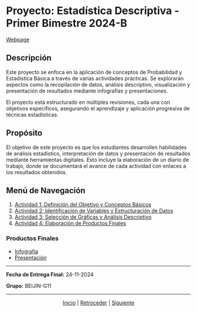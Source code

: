 # Proyecto: Estadística Descriptiva - Primer Bimestre 2024-B

[Webpage](https://afkerian.github.io/Beijin-g11/)

## Descripción
Este proyecto se enfoca en la aplicación de conceptos de Probabilidad y Estadística Básica a través de varias actividades prácticas. Se explorarán aspectos como la recopilación de datos, análisis descriptivo, visualización y presentación de resultados mediante infografías y presentaciones. 

El proyecto está estructurado en múltiples revisiones, cada una con objetivos específicos, asegurando el aprendizaje y aplicación progresiva de técnicas estadísticas.

## Propósito
El objetivo de este proyecto es que los estudiantes desarrollen habilidades de análisis estadístico, interpretación de datos y presentación de resultados mediante herramientas digitales. Esto incluye la elaboración de un diario de trabajo, donde se documentará el avance de cada actividad con enlaces a los resultados obtenidos.

## Menú de Navegación
1. [Actividad 1: Definición del Objetivo y Conceptos Básicos](actividad_1.md)
2. [Actividad 2: Identificación de Variables y Estructuración de Datos](actividad_2.md)
3. [Actividad 3: Selección de Gráficas y Análisis Descriptivo](actividad_3.md)
4. [Actividad 4: Elaboración de Productos Finales](actividad_4.md) 

### Productos Finales
- [Infografia](https://www.canva.com/design/DAGYBO04Wog/Xl2s_dOZ_gGqvZlcG7Qt5w/view?utm_content=DAGYBO04Wog&utm_campaign=designshare&utm_medium=link&utm_source=editor)
- [Presentación](https://www.canva.com/design/DAGYD8DZT6Y/lt3n56wI8AH5wp5rFbmh8Q/edit?utm_content=DAGYD8DZT6Y&utm_campaign=designshare&utm_medium=link2&utm_source=sharebutton)

---

**Fecha de Entrega Final:** 24-11-2024

**Grupo:** BEIJIN-G11

---

<div align="center">
    <a href="README.md">Inicio</a> | 
    <a href="#">Retroceder</a> | 
    <a href="actividad_1.html">Siguiente</a>
</div>
